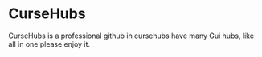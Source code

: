 # CurseHubs
CurseHubs is a professional github in cursehubs have many Gui hubs, like all in one please enjoy it.
